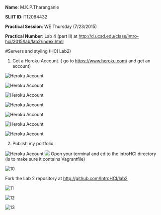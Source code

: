 **Name**: M.K.P.Tharanganie
 
 **SLIIT ID**:IT12084432
 
 **Practical Session**: WE Thursday (7/23/2015)
 
 **Practical Number**: Lab 4 (part II)  at http://d.ucsd.edu/class/intro-hci/2015/lab/lab2/index.html


#Servers and styling (HCI Lab2)

1.	Get a Heroku Account.  ( go to https://www.heroku.com/ and get an account)

![ Heroku Account]( http://i57.tinypic.com/28gw9jp.jpg)

![ Heroku Account]( http://i59.tinypic.com/256v11j.jpg)

![ Heroku Account]( http://i58.tinypic.com/2ibm5bm.jpg)

![ Heroku Account]( http://i62.tinypic.com/wt7ioi.jpg)

![ Heroku Account](http://i58.tinypic.com/2hofi9e.jpg)

![ Heroku Account](http://i62.tinypic.com/2v847ec.jpg)

![ Heroku Account](http://i59.tinypic.com/2lt623a.jpg)


2.	Publish my portfolio

![ Heroku Account](http://i59.tinypic.com/2sae6ib.jpg)
![](http://i58.tinypic.com/2njlfsh.jpg)
Open your terminal and cd to the introHCI directory
(ls to make sure it contains Vagrantfile)

![10](http://i58.tinypic.com/4l53ex.jpg)

Fork the Lab 2 repository at   http://github.com/IntroHCI/lab2

![11](http://i61.tinypic.com/28s1vfn.jpg)

![12](http://i59.tinypic.com/ob04mu.jpg)

![13](http://i59.tinypic.com/1247xuh.jpg)
